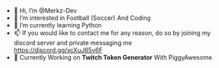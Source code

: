 - 👋 Hi, I’m @Merkz-Dev
- 👀 I’m interested in Football (Soccer) And Coding
- 🌱 I’m currently learning Python 
- 📫 If you would like to contact me for any reason, do so by joining my discord server and private messaging me https://discord.gg/xcXuJ65v6F
- 🤖 Currently Working on **Twitch Token Generator** With PiggyAwesome
<!---
Merkz-Dev/Merkz-Dev is a ✨ special ✨ repository because its `README.md` (this file) appears on your GitHub profile.
You can click the Preview link to take a look at your changes.
--->
